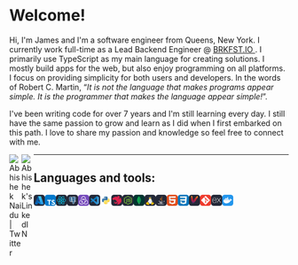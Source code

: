 # Welcome!

Hi, I'm James and I'm a software engineer from Queens, New York. I currently work full-time as a Lead Backend Engineer @ [BRKFST.IO ](https://www.brkfst.io/). I primarily use TypeScript as my main language for creating solutions. I mostly build apps for the web, but also enjoy programming on all platforms. I focus on providing simplicity for both users and developers. In the words of Robert C. Martin, “*It is not the language that makes programs appear simple. It is the programmer that makes the language appear simple!*”.

I've been writing code for over 7 years and I'm still learning every day. I still have the same passion to grow and learn as I did when I first embarked on this path. I love to share my passion and knowledge so feel free to connect with me.

<a href="mailto:jmccarthyns92@gmail.com">
  <img align="left" alt="Abhishek Naidu | Twitter" width="22px" src="https://raw.githubusercontent.com/gauravghongde/social-icons/master/SVG/Color/Gmail.svg" />
</a><a href="https://www.linkedin.com/in/james-mccarthy-9ab411142/">
  <img align="left" alt="Abhishek's LinkedIN" width="22px" src="https://raw.githubusercontent.com/gauravghongde/social-icons/master/SVG/Color/LinkedIN.svg" />
  </a>

  
  ---
  ## Languages and tools:
  
  <code><img height="20" src="https://raw.githubusercontent.com/tandpfun/skill-icons/main/icons/Azure-Dark.svg"></code><code><img height="20" src="https://raw.githubusercontent.com/tandpfun/skill-icons/main/icons/TypeScript.svg"></code><code><img height="20" src="https://raw.githubusercontent.com/tandpfun/skill-icons/main/icons/React-Dark.svg"></code><code><img height="20" src="https://raw.githubusercontent.com/tandpfun/skill-icons/main/icons/PostgreSQL-Dark.svg"></code><code><img height="20" src="https://raw.githubusercontent.com/tandpfun/skill-icons/main/icons/Redux.svg"></code><code><img height="20" src="https://raw.githubusercontent.com/tandpfun/skill-icons/main/icons/VSCode-Dark.svg"></code><code><img height="20" src="https://raw.githubusercontent.com/github/explore/80688e429a7d4ef2fca1e82350fe8e3517d3494d/topics/python/python.png"></code><code><img height="20" src="https://raw.githubusercontent.com/tandpfun/skill-icons/main/icons/NestJS-Dark.svg"></code><code><img height="20" src="https://raw.githubusercontent.com/tandpfun/skill-icons/main/icons/NodeJS-Dark.svg"></code><code><img height="20" src="https://raw.githubusercontent.com/tandpfun/skill-icons/main/icons/MongoDB.svg"></code><code><img height="20" src="https://raw.githubusercontent.com/tandpfun/skill-icons/main/icons/Linux-Dark.svg"></code><code><img height="20" src="https://raw.githubusercontent.com/tandpfun/skill-icons/main/icons/Java-Dark.svg"></code><code><img height="20" src="https://raw.githubusercontent.com/tandpfun/skill-icons/main/icons/HTML.svg"></code><code><img height="20" src="https://raw.githubusercontent.com/tandpfun/skill-icons/main/icons/CSS.svg"></code><code><img height="20" src="https://raw.githubusercontent.com/tandpfun/skill-icons/main/icons/Maven-Dark.svg"></code><code><img height="20" src="https://raw.githubusercontent.com/tandpfun/skill-icons/main/icons/Git.svg"></code><code><img height="20" src="https://raw.githubusercontent.com/tandpfun/skill-icons/main/icons/ExpressJS-Dark.svg"></code><code><img height="20" src="https://raw.githubusercontent.com/tandpfun/skill-icons/main/icons/Docker.svg"></code>
  



<!--
**jmccarthy92/jmccarthy92** is a ✨ _special_ ✨ repository because its `README.md` (this file) appears on your GitHub profile.

Here are some ideas to get you started:

- 🔭 I’m currently working on ...
- 🌱 I’m currently learning ...
- 👯 I’m looking to collaborate on ...
- 🤔 I’m looking for help with ...
- 💬 Ask me about ...
- 📫 How to reach me: ...
- 😄 Pronouns: ...
- ⚡ Fun fact: ...
-->
